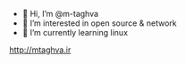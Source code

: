 - 👋 Hi, I’m @m-taghva
- 👀 I’m interested in open source & network
- 🌱 I’m currently learning linux

http://mtaghva.ir

<!--- 
m-taghva/m-taghva is a ✨ special ✨ repository because its `README.md` (this file) appears on your GitHub profile.
You can click the Preview link to take a look at your changes.
--->
